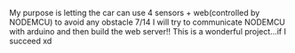 My purpose is letting the car can use 4 sensors + web(controlled by NODEMCU) to avoid any obstacle
7/14 I will try to communicate NODEMCU with arduino and then build the web server!!
This is a wonderful project...if I succeed xd 